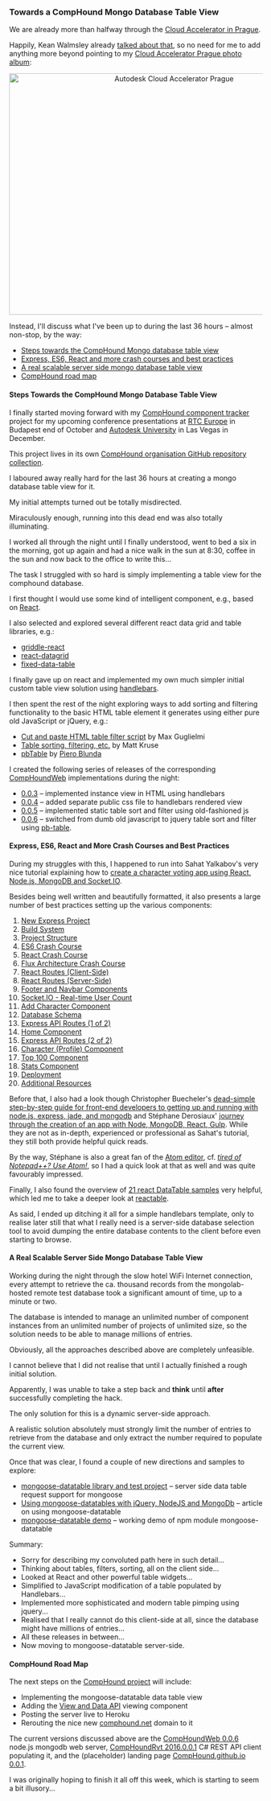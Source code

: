 <head>
<title>The 3D Web Coder</title>
<meta http-equiv="Content-Type" content="text/html; charset=utf-8"/>
<link rel="stylesheet" type="text/css" href="3dwc.css"/>
<script src="run_prettify.js" type="text/javascript"></script>
<!--
<script src="https://google-code-prettify.googlecode.com/svn/loader/run_prettify.js" type="text/javascript"></script>
-->
</head>

<!---

#mongolab #heroku #mongoosejs #expressjs
#Autodesk #IoT #SeeControl #cloud #adsk
#3dwebcoder #python #adskdevnetwrk #adsk #markdown #asciidoc
#gcal #caldav #cloud #googleapi #restapi
#milanojs
#3dwebaccel #prague #webgl #3dweb #a360
#au2015 #autocad #inventor #ah8 #cubeathens #developers
#aws #revitapi #jquery #handlebars #heroku
#ViewAndDataAPI
#JsFiddle #Reactjs #3dwebcoder #autodesku #rtceur
akn_include
#RestSharp

Towards a CompHound #MongoDB Table View #Mongoose #3dwebcoder #revitapi #javascript #nodejs #adsk #bim #aec

We are already more than halfway through the Cloud Accelerator in Prague.
&ndash; Steps towards the CompHound Mongo database table view
&ndash; Express, ES6, React and more crash courses and best practices
&ndash; A real scalable server side mongo database table view
&ndash; CompHound road map...

-->


### Towards a CompHound Mongo Database Table View

We are already more than halfway through the
[Cloud Accelerator in Prague](http://through-the-interface.typepad.com/through_the_interface/2015/09/at-the-cloud-accelerator-in-prague.html).

Happily, Kean Walmsley already
[talked about that](http://through-the-interface.typepad.com/through_the_interface/2015/09/at-the-cloud-accelerator-in-prague.html),
so no need for me to add anything more beyond pointing to my
[Cloud Accelerator Prague photo album](https://www.flickr.com/photos/jeremytammik/sets/72157656369939043):

<center>
<a data-flickr-embed="true"
  href="https://www.flickr.com/photos/jeremytammik/albums/72157656369939043"
  title="Autodesk Cloud Accelerator Prague">
    <img src="https://farm6.staticflickr.com/5818/21435184406_b8b8b659c9_z.jpg"
      width="640" height="480" alt="Autodesk Cloud Accelerator Prague" />
</a>
<script async src="https://embedr.flickr.com/assets/client-code.js" charset="utf-8"></script>

</center>

Instead, I'll discuss what I've been up to during the last 36 hours &ndash; almost non-stop, by the way:

- [Steps towards the CompHound Mongo database table view](#2)
- [Express, ES6, React and more crash courses and best practices](#3)
- [A real scalable server side mongo database table view](#4)
- [CompHound road map](#5)
<!--- - [Coming steps towards the CompHound Mongo database table view](#10) -->



#### <a name="2"></a>Steps Towards the CompHound Mongo Database Table View

I finally started moving forward with my
[CompHound component tracker](http://the3dwebcoder.typepad.com/blog/2015/09/comphound-restsharp-mongoose-put-and-post.html#2) project
for my upcoming conference presentations at
[RTC Europe](http://www.rtcevents.com/rtc2015eu) in Budapest end of October and
[Autodesk University](http://au.autodesk.com) in Las Vegas in December.

This project lives in its own
[CompHound organisation GitHub repository collection](https://github.com/comphound).

I laboured away really hard for the last 36 hours at creating a mongo database table view for it.

My initial attempts turned out be totally misdirected.

Miraculously enough, running into this dead end was also totally illuminating.

I worked all through the night until I finally understood, went to bed a six in the morning, got up again and had a nice walk in the sun at 8:30, coffee in the sun and now back to the office to write this...

The task I struggled with so hard is simply implementing a table view for the comphound database.

I first thought I would use some kind of intelligent component, e.g., based on [React](https://facebook.github.io/react).

I also selected and explored several different react data grid and table libraries, e.g.:

- [griddle-react](/a/src/web/react/griddle/testgriddle.html)
- [react-datagrid](https://github.com/zippyui/react-datagrid)
- [fixed-data-table](http://facebook.github.io/fixed-data-table) <!--- https://github.com/facebook/fixed-data-table -->

I finally gave up on react and implemented my own much simpler initial custom table view solution using [handlebars](http://handlebarsjs.com).

I then spent the rest of the night exploring ways to add sorting and filtering functionality to the basic HTML table element it generates using either pure old JavaScript or jQuery, e.g.:

- [Cut and paste HTML table filter script](http://www.javascriptkit.com/script/script2/tablefilter.shtml) by Max Guglielmi
- [Table sorting, filtering, etc.](http://www.javascripttoolbox.com/lib/table/index.php) by Matt Kruse
- [pbTable](http://pieroblunda.github.io/pb-table) by [Piero Blunda](http://pieroblunda.github.io)

I created the following series of releases of the corresponding [CompHoundWeb](https://github.com/CompHound/CompHoundWeb) implementations during the night:

- [0.0.3](https://github.com/CompHound/CompHoundWeb/releases/tag/0.0.3) &ndash; implemented instance view in HTML using handlebars
- [0.0.4](https://github.com/CompHound/CompHoundWeb/releases/tag/0.0.4) &ndash; added separate public css file to handlebars rendered view
- [0.0.5](https://github.com/CompHound/CompHoundWeb/releases/tag/0.0.5) &ndash; implemented static table sort and filter using old-fashioned js
- [0.0.6](https://github.com/CompHound/CompHoundWeb/releases/tag/0.0.6) &ndash; switched from dumb old javascript to jquery table sort and filter using [pb-table](https://github.com/pieroblunda/pb-table).



#### <a name="3"></a>Express, ES6, React and More Crash Courses and Best Practices

During my struggles with this, I happened to run into Sahat Yalkabov's very nice tutorial explaining how to
[create a character voting app using React, Node.js, MongoDB and Socket.IO](http://sahatyalkabov.com/create-a-character-voting-app-using-react-nodejs-mongodb-and-socketio).

Besides being well written and beautifully formatted, it also presents a large number of best practices setting up the various components:

1. [New Express Project](http://sahatyalkabov.com/create-a-character-voting-app-using-react-nodejs-mongodb-and-socketio#step-1-new-express-project)
2. [Build System](http://sahatyalkabov.com/create-a-character-voting-app-using-react-nodejs-mongodb-and-socketio#step-2-build-system)
3. [Project Structure](http://sahatyalkabov.com/create-a-character-voting-app-using-react-nodejs-mongodb-and-socketio#step-3-project-structure)
4. [ES6 Crash Course](http://sahatyalkabov.com/create-a-character-voting-app-using-react-nodejs-mongodb-and-socketio#step-4-es6-crash-course)
5. [React Crash Course](http://sahatyalkabov.com/create-a-character-voting-app-using-react-nodejs-mongodb-and-socketio#step-5-react-crash-course)
6. [Flux Architecture Crash Course](http://sahatyalkabov.com/create-a-character-voting-app-using-react-nodejs-mongodb-and-socketio#step-6-flux-architecture-crash-course)
7. [React Routes (Client-Side)](http://sahatyalkabov.com/create-a-character-voting-app-using-react-nodejs-mongodb-and-socketio#step-7-react-routes-client-side)
8. [React Routes (Server-Side)](http://sahatyalkabov.com/create-a-character-voting-app-using-react-nodejs-mongodb-and-socketio#step-8-react-routes-server-side)
9. [Footer and Navbar Components](http://sahatyalkabov.com/create-a-character-voting-app-using-react-nodejs-mongodb-and-socketio#step-9-footer-and-navbar-components)
10. [Socket.IO - Real-time User Count](http://sahatyalkabov.com/create-a-character-voting-app-using-react-nodejs-mongodb-and-socketio#step-10-socket-io-real-time-user-count)
11. [Add Character Component](http://sahatyalkabov.com/create-a-character-voting-app-using-react-nodejs-mongodb-and-socketio#step-11-add-character-component)
12. [Database Schema](http://sahatyalkabov.com/create-a-character-voting-app-using-react-nodejs-mongodb-and-socketio#step-12-database-schema)
13. [Express API Routes (1 of 2)](http://sahatyalkabov.com/create-a-character-voting-app-using-react-nodejs-mongodb-and-socketio#step-13-express-api-routes-1-of-2)
15. [Home Component](http://sahatyalkabov.com/create-a-character-voting-app-using-react-nodejs-mongodb-and-socketio#step-15-home-component)
14. [Express API Routes (2 of 2)](http://sahatyalkabov.com/create-a-character-voting-app-using-react-nodejs-mongodb-and-socketio#step-14-express-api-routes-2-of-2)
16. [Character (Profile) Component](http://sahatyalkabov.com/create-a-character-voting-app-using-react-nodejs-mongodb-and-socketio#step-16-character-profile-component)
17. [Top 100 Component](http://sahatyalkabov.com/create-a-character-voting-app-using-react-nodejs-mongodb-and-socketio#step-17-top-100-component)
18. [Stats Component](http://sahatyalkabov.com/create-a-character-voting-app-using-react-nodejs-mongodb-and-socketio#step-18-stats-component)
19. [Deployment](http://sahatyalkabov.com/create-a-character-voting-app-using-react-nodejs-mongodb-and-socketio#step-19-deployment)
20. [Additional Resources](http://sahatyalkabov.com/create-a-character-voting-app-using-react-nodejs-mongodb-and-socketio#step-20-additional-resources)

Before that, I also had a look though Christopher Buecheler's
[dead-simple step-by-step guide for front-end developers to getting up and running with node.js, express, jade, and mongodb](http://cwbuecheler.com/web/tutorials/2013/node-express-mongo) and
Stéphane Derosiaux'
[journey through the creation of an app with Node, MongoDB, React, Gulp](http://ctheu.com/2015/02/09/a-journey-through-the-creation-of-an-app-with-node-mongodb-react-gulp).
While they are not as in-depth, experienced or professional as Sahat's tutorial, they still both provide helpful quick reads.

By the way, Stéphane is also a great fan of the
[Atom editor](https://atom.io), cf.
*[tired of Notepad++? Use Atom!](http://ctheu.com/2015/02/03/youre-tired-of-notepad-use-atom)*,
so I had a quick look at that as well and was quite favourably impressed.

Finally, I also found the overview of
[21 react DataTable samples](http://react.rocks/tag/DataTable) very
helpful, which led me to take a deeper look at
[reactable](http://glittershark.github.io/reactable).

As said, I ended up ditching it all for a simple handlebars template, only to realise later still that what I really need is a server-side database selection tool to avoid dumping the entire database contents to the client before even starting to browse.


#### <a name="4"></a>A Real Scalable Server Side Mongo Database Table View

Working during the night through the slow hotel WiFi Internet connection, every attempt to retrieve the ca. thousand records from the mongolab-hosted remote test database took a significant amount of time, up to a minute or two.

The database is intended to manage an unlimited number of component instances from an unlimited number of projects of unlimited size, so the solution needs to be able to manage millions of entries.

Obviously, all the approaches described above are completely unfeasible.

I cannot believe that I did not realise that until I actually finished a rough initial solution.

Apparently, I was unable to take a step back and **think** until **after** successfully completing the hack.

The only solution for this is a dynamic server-side approach.

A realistic solution absolutely must strongly limit the number of entries to retrieve from the database and only extract the number required to populate the current view.

Once that was clear, I found a couple of new directions and samples to explore:

- [mongoose-datatable library and test project](https://github.com/eherve/mongoose-datatable) &ndash; server side data table request support for mongoose
- [Using mongoose-datatables with jQuery, NodeJS and MongoDb](http://blog.dephyned.com/web-development/using-jquery-datatables-with-nodejs-and-mongodb-using-mongoose-datatables) &ndash; article on using mongoose-datatable
- [mongoose-datatable demo](https://github.com/lepazmino/mongoose-datatable-demo) &ndash; working demo of npm module mongoose-datatable

Summary:

- Sorry for describing my convoluted path here in such detail...
- Thinking about tables, filters, sorting, all on the client side...
- Looked at React and other powerful table widgets...
- Simplified to JavaScript modification of a table populated by Handlebars...
- Implemented more sophisticated and modern table pimping using jquery...
- Realised that I really cannot do this client-side at all, since the database might have millions of entries...
- All these releases in between...
- Now moving to mongoose-datatable server-side.



#### <a name="5"></a>CompHound Road Map

The next steps on the
[CompHound project](https://github.com/comphound) will
include:

- Implementing the mongoose-datatable data table view
- Adding the [View and Data API](https://developer.autodesk.com/) viewing component
- Posting the server live to Heroku
- Rerouting the nice new [comphound.net](http://comphound.net) domain to it

The current versions discussed above are the
[CompHoundWeb 0.0.6](https://github.com/CompHound/CompHoundWeb/releases/tag/0.0.6) node.js mongodb web server,
[CompHoundRvt 2016.0.0.1](https://github.com/CompHound/CompHoundRvt/releases/tag/2016.0.0.1) C# REST API client populating it, and
the (placeholder) landing page
[CompHound.github.io 0.0.1](https://github.com/CompHound/CompHound.github.io/releases/tag/0.0.1).

I was originally hoping to finish it all off this week, which is starting to seem a bit illusory...


<!---

<center>
<img src="img/.png" alt="" width="600"/>
</center>

<pre class="prettyprint">
</pre>

run mongod

run /a/src/web/mongo/mongoose-datatable/test/app.js

http://localhost:8042/

/a/src/web/mongo/mongoose-datatable-demo/
-->